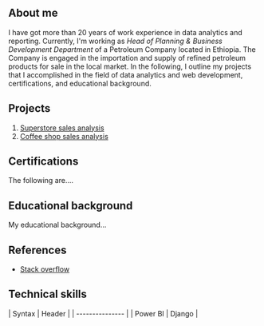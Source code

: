 ## About me
I have got more than 20 years of work experience in data analytics and reporting. Currently, I'm working as *Head of Planning & Business Development Department* of a Petroleum Company located in Ethiopia. The Company is engaged in the importation and supply of refined petroleum products for sale in the local market. In the following, I outline my projects that I accomplished in the field of data analytics and web development, certifications, and educational background. 

## Projects 
1. [Superstore sales analysis](https://github.com/addiscodr/superstore-sales-analysis/blob/main/README.md)
2. [Coffee shop sales analysis](https://github.com/addiscodr/superstore-sales-analysis/blob/main/README.md)

## Certifications
The following are....

## Educational background
My educational background...

## References
- [Stack overflow](https://stackoverflow.com/users/15255181/esayas-fisseha-gebresilasie)

## Technical skills
| Syntax | Header |
| --------------- |
| Power BI | Django |
